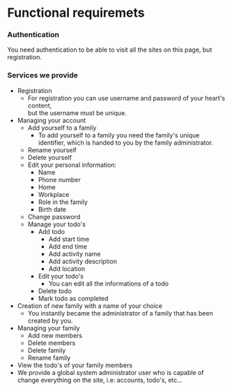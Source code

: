 # Functional requiremets


### Authentication
  You need authentication to be able to visit all the sites on this page, but registration.
### Services we provide
  * Registration
    * For registration you can use username and password of your heart's content,  
    but the username must be unique.
  * Managing your account
    * Add yourself to a family
      * To add yourself to a family you need the family's unique identifier, which is handed to you by the family administrator.
    * Rename yourself
    * Delete yourself
    * Edit your personal information:
      * Name
      * Phone number
      * Home
      * Workplace
      * Role in the family
      * Birth date
    * Change password
    * Manage your todo's
      * Add todo
        * Add start time
        * Add end time
        * Add activity name
        * Add activity description
        * Add location
      * Edit your todo's
        * You can edit all the informations of a todo
      * Delete todo
      * Mark todo as completed
  * Creation of new family with a name of your choice
    * You instantly became the administrator of a family that has been created by you.
  * Managing your family
      * Add new members
      * Delete members
      * Delete family
      * Rename family
  * View the todo's of your family members
  * We provide a global system administrator user who is capable of change everything on the site, i.e: accounts, todo's, etc...
